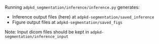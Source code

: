 Running `adpkd_segmentation/inference/inference.py` generates:

* Inference output files (here) at `adpkd-segmentation/saved_inference`
* Figure output files at `adpkd-segmentation/saved_figs`

Note: Input dicom files should be kept in `adpkd-segmentation/inference_input`